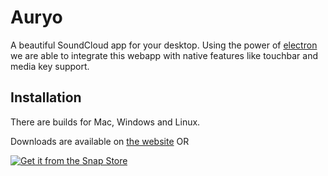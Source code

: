 # Auryo

A beautiful SoundCloud app for your desktop. Using the power of [electron](https://electronjs.org/) we are able to integrate this webapp with native features like touchbar and media key support.


## Installation
There are builds for Mac, Windows and Linux.

Downloads are available on [the website](http://auryo.com#downloads) OR

[![Get it from the Snap Store](https://snapcraft.io/static/images/badges/en/snap-store-black.svg)](https://snapcraft.io/auryo)
